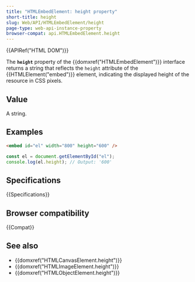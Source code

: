 ```yaml
---
title: "HTMLEmbedElement: height property"
short-title: height
slug: Web/API/HTMLEmbedElement/height
page-type: web-api-instance-property
browser-compat: api.HTMLEmbedElement.height
---
```


{{APIRef("HTML DOM")}}

The **`height`** property of the {{domxref("HTMLEmbedElement")}} interface returns a string that reflects the `height` attribute of the {{HTMLElement("embed")}} element, indicating the displayed height of the resource in CSS pixels.

## Value

A string.

## Examples

```html
<embed id="el" width="800" height="600" />
```

```js
const el = document.getElementById("el");
console.log(el.height); // Output: '600'
```

## Specifications

{{Specifications}}

## Browser compatibility

{{Compat}}

## See also

- {{domxref("HTMLCanvasElement.height")}}
- {{domxref("HTMLImageElement.height")}}
- {{domxref("HTMLObjectElement.height")}}
